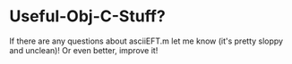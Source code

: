 Useful-Obj-C-Stuff?
==================

If there are any questions about asciiEFT.m let me know (it's pretty sloppy and unclean)!
Or even better, improve it!
